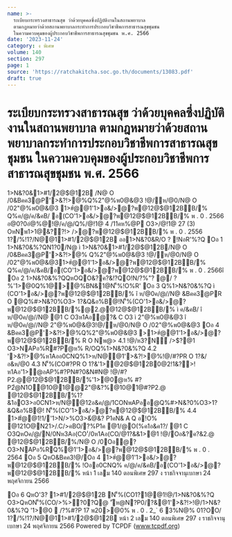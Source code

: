 ```yaml
---
name: >-
  ระเบียบกระทรวงสาธารณสุข ว่าด้วยบุคคลซึ่งปฏิบัติงานในสถานพยาบาล
  ตามกฎหมายว่าด้วยสถานพยาบาลกระทำการประกอบวิชาชีพการสาธารณสุขชุมชน
  ในความควบคุมของผู้ประกอบวิชาชีพการสาธารณสุขชุมชน พ.ศ. 2566
date: '2023-11-24'
category: ง พิเศษ
volume: 140
section: 297
page: 1
source: 'https://ratchakitcha.soc.go.th/documents/13083.pdf'
draft: true
---
```


# ระเบียบกระทรวงสาธารณสุข ว่าด้วยบุคคลซึ่งปฏิบัติงานในสถานพยาบาล ตามกฎหมายว่าด้วยสถานพยาบาลกระทำการประกอบวิชาชีพการสาธารณสุขชุมชน ในความควบคุมของผู้ประกอบวิชาชีพการสาธารณสุขชุมชน พ.ศ. 2566

1>N&?0&1>#1/2@$@12B /N@ O /0&Bคค3@P'>&?!>@%Q%2"@%พ0@&@3 !@/ห/@0/N@ O /02"@%พ0@&@3 1>#ํ@@1'1>อ&/>@?พ@12@$@12BB/% Q%ค/@/ค/&คB/ อ(CO'1>อ&/>@?พ@12@$@12BB/% พ . 0 . 2566 อ@0?0อํ@%@!@/ค/@/Q%/@!1@ 4 /11คห%@P O3>/@!1@ 27 (3) OหNพ1>1@&??!> />@?พ@12@$@12BB/% พ . 0 . 2556 1?/%!1?/N@@11>#1/2@$@12B ออ1>N&?0&R/O ? !NอR'%?Q Oอ 1 1>N&?0&%?QN1?0/N@ ì 1>N&?0&1>#1/2@$@12B/N@ O /0&Bคค3@P'>&?!>@% Q%2"@%พ0@&@3 !@/ห/@0/N@ O /02"@%พ0@&@31>#ํ@@1'1>อ&/>@?พ@12@$@12BB/% Q%ค/@/ค/&คB/อ(CO'1>อ&/>@?พ@12@$@12BB/% พ . 0 . 2566î Oอ 2 1>N&?0&%?QQหOQO&?ค?&!?QO!N/?%"? @/ ? %'1>@0Q%1@>@%BN&1@N'็%!O%R' Oอ 3 Q%1>N&?0&%?Q ì (CO'1>อ&/>@?พ@12@$@12BB/% î ห/@0ค/@//N@ &Bคค3@PR O @Q%#>N&?0%O3> 1?&Q&อ%B@!N'็%(CO'1>อ&/>@?พ@12@$@12BB/%@2.@@12@$@12BB/% ì ค/&คB/ î ห/@0ค/@//N@ @1 C O3ห1Aอํ@?& C O3 ì 2"@%พ0@&@3 î ห/@0ค/@//N@ 2"@%พ0@&@3!@/ห/@0/N@ O /02"@%พ0@&@3 Oอ 4 &Bคค3@P'>&?!>@%Q%2"@%พ0@&@3 >1>#ํ@@1'1>อ&/>@?พ@12@$@12BB/% R O Nพ@> 4.1 !@/ห3?N์ />$?@1 O3>NAPอ%R#?Pํ@ห% R/OQ%1>N&?0&%?Q 4.2 '>&?!>@%ห1Aออ0CNQ%1>ห/N@@1'>&?!>@%!@/#?PR O 1?&/อ&ห/@0 4.3 N'็%(CO#?PR O 1?&'1>@2@$@12B0@2!1&?>! ห1Aอ'1>@อAP%#?PN#?0&N#N@ !@/#?P2.@@12@$@12BB/%'1>@0ํ@ห% #?P2ํ@N1O@10@1@@2"@&?%@10@1@#?P2.@ @12@$@12BB/%1?&1อO3>อ0CN1>ห/N@@12อ&ค/@/1CONพAPออ@Q%#>N&?0%O3>1?&Q&อ%B@! N'็%(CO'1>อ&/>@?พ@12@$@12BB/% 4.4 1>#ํ@@1!1/'1>N/>%O3>&ํ@&? P1คN& A Q อ!O% @121O@N21>/.C/>คBO/?%P1ค @1/@O(%ค1อ&ค1?/ @1 C O3QหOค/@/N/0Nห3Aอ(CO'่/0ห1Aอ(CO/@1?&&1>@1 !@/Oอ&?ค?&2.@ @12@$@12BB/%/N@ O /0Oอํ@? O3>NAPอ%RQ%@1'1>อ&/>@?พ@12@$@12BB/% พ . 0 . 2564 Oอ 5 QหO&Bคค3!@/Oอ 4 1>#ํ@@1'1>อ&/>@?พ@12@$@12BB/% !Oออ0CNQ% ค/@/ค/&คB/อ(CO'1>อ&/>@?พ@12@$@12BB/% หน้า 1 เลม 140 ตอนพิเศษ 297 ง ราชกิจจานุเบกษา 24 พฤศจิกายน 2566

Oอ 6 QหO'3? 1>#1/2@$@12B N'็%(CO1?1@@1!@/1>N&?0&%?Q O3>QหON'็%(CO/>%>?0?Q@ 'ัห@N?P0/?&@1'>&?!>!@/1>N&?0&%?Q '1>@0  /?%#?P 17 พ20>@0% พ . 0 . 2_` 6 3%N@% 01?OO/ 1?/%!1?/N@@11>#1/2@$@12B หน้า 2 เลม 140 ตอนพิเศษ 297 ง ราชกิจจานุเบกษา 24 พฤศจิกายน 2566 Powered by TCPDF (www.tcpdf.org)
